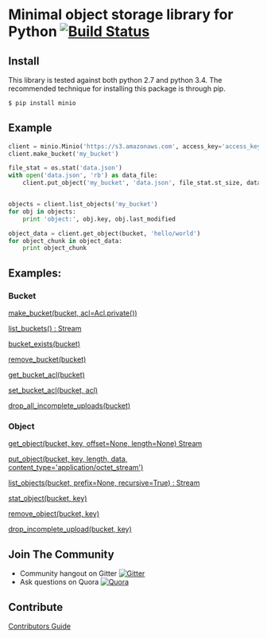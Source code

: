 # Minimal object storage library for Python [![Build Status](https://travis-ci.org/minio/minio-py.svg)](https://travis-ci.org/minio/minio-py)

## Install

This library is tested against both python 2.7 and python 3.4. The recommended technique for installing this package
is through pip.

```sh
$ pip install minio
```

## Example

```python
client = minio.Minio('https://s3.amazonaws.com', access_key='access_key', secret_key='secret_key')
client.make_bucket('my_bucket')

file_stat = os.stat('data.json')
with open('data.json', 'rb') as data_file:
    client.put_object('my_bucket', 'data.json', file_stat.st_size, data_file)


objects = client.list_objects('my_bucket')
for obj in objects:
    print 'object:', obj.key, obj.last_modified

object_data = client.get_object(bucket, 'hello/world')
for object_chunk in object_data:
    print object_chunk
```

## Examples:

### Bucket

[make_bucket(bucket, acl=Acl.private())](examples/make_bucket.py)

[list_buckets() : Stream](examples/list_buckets.py)

[bucket_exists(bucket)](examples/bucket_exists.py)

[remove_bucket(bucket)](examples/remove_bucket.py)

[get_bucket_acl(bucket)](examples/bucket_acl.py)

[set_bucket_acl(bucket, acl)](examples/bucket_acl.py)

[drop_all_incomplete_uploads(bucket)](examples/drop_incomplete_uploads.py)

### Object

[get_object(bucket, key, offset=None, length=None) Stream](examples/get_object.py)

[put_object(bucket, key, length, data, content_type='application/octet_stream')](examples/put_object.py)

[list_objects(bucket, prefix=None, recursive=True) : Stream](examples/list_objects.py)

[stat_object(bucket, key)](examples/stat_object.py)

[remove_object(bucket, key)](examples/remove_object.py)

[drop_incomplete_upload(bucket, key)](examples/drop_incomplete_uploads.py)

## Join The Community
* Community hangout on Gitter    [![Gitter](https://badges.gitter.im/Join%20Chat.svg)](https://gitter.im/minio/minio?utm_source=badge&utm_medium=badge&utm_campaign=pr-badge&utm_content=badge)
* Ask questions on Quora  [![Quora](http://upload.wikimedia.org/wikipedia/commons/thumb/5/57/Quora_logo.svg/55px-Quora_logo.svg.png)](http://www.quora.com/Minio)

## Contribute

[Contributors Guide](./CONTRIBUTING.md)
